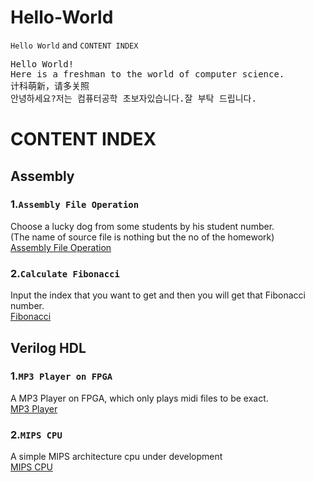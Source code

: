 # Hello-World
`Hello World` and `CONTENT INDEX`  

<pre>
Hello World!
Here is a freshman to the world of computer science.  
计科萌新，请多关照  
안녕하세요?저는 컴퓨터공학 초보자있습니다.잘 부탁 드립니다.
</pre>


# CONTENT INDEX  
## Assembly  
### 1.`Assembly File Operation`  
Choose a lucky dog from some students by his student number.  
(The name of source file is nothing but the no of the homework)  
[Assembly File Operation](https://github.com/Mionger/Assembly/blob/master/project/K.ASM "Assembly File Operation")  
  
### 2.`Calculate Fibonacci`  
Input the index that you want to get and then you will get that Fibonacci number.  
[Fibonacci](https://github.com/Mionger/Assembly/blob/master/homework/Fibonacci.asm "Fibonacci")  
  
## Verilog HDL  
### 1.`MP3 Player on FPGA`  
A MP3 Player on FPGA, which only plays midi files to be exact.  
[MP3 Player](https://github.com/Mionger/mp3-player "MP3 Player on FPGA")  
  
### 2.`MIPS CPU`  
A simple MIPS architecture cpu under development  
[MIPS CPU](https://github.com/Mionger/MIPS-CPU "MIPS CPU")  
